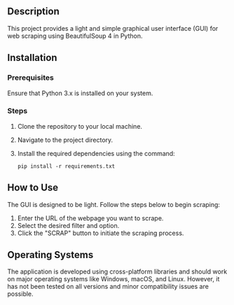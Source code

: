 ## Description

This project provides a light and simple graphical user interface (GUI) for web scraping using BeautifulSoup 4 in Python.
## Installation

### Prerequisites

Ensure that Python 3.x is installed on your system.

### Steps

1. Clone the repository to your local machine.
2. Navigate to the project directory.
3. Install the required dependencies using the command:

   ```
   pip install -r requirements.txt
   ```

## How to Use

The GUI is designed to be light. Follow the steps below to begin scraping:
1. Enter the URL of the webpage you want to scrape.
2. Select the desired filter and option.
3. Click the "SCRAP" button to initiate the scraping process.

## Operating Systems

The application is developed using cross-platform libraries and should work on major operating systems like Windows, macOS, and Linux. However, it has not been tested on all versions and minor compatibility issues are possible.
